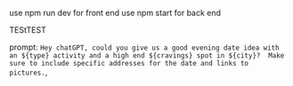 use npm run dev for front end
use npm start for back end

TEStTEST

prompt: `Hey chatGPT, could you give us a good evening date idea with an ${type} activity and a high end ${cravings} spot in ${city}? 
          Make sure to include specific addresses for the date and links to pictures.`,
